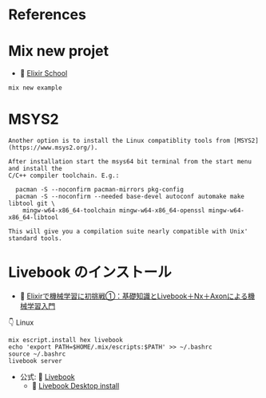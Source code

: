 # References

# Mix new projet

* 📖 [Elixir School](https://elixirschool.com/ja/lessons/basics/mix/)

```shell
mix new example
```

# MSYS2

```plaintext
Another option is to install the Linux compatiblity tools from [MSYS2](https://www.msys2.org/).

After installation start the msys64 bit terminal from the start menu and install the
C/C++ compiler toolchain. E.g.:

  pacman -S --noconfirm pacman-mirrors pkg-config
  pacman -S --noconfirm --needed base-devel autoconf automake make libtool git \
    mingw-w64-x86_64-toolchain mingw-w64-x86_64-openssl mingw-w64-x86_64-libtool

This will give you a compilation suite nearly compatible with Unix' standard tools.
```

# Livebook のインストール

* 📖 [Elixirで機械学習に初挑戦①：基礎知識とLivebook＋Nx＋Axonによる機械学習入門](https://qiita.com/piacerex/items/0871b54b41128d426da5)

👇 Linux  

```shell
mix escript.install hex livebook
echo 'export PATH=$HOME/.mix/escripts:$PATH' >> ~/.bashrc
source ~/.bashrc
livebook server
```

* 公式: 📖 [Livebook](https://livebook.dev/)
    * 📖 [Livebook Desktop install](https://livebook.dev/#install)
